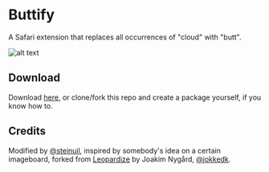 Buttify
=======
A Safari extension that replaces all occurrences of "cloud" with "butt".

![alt text](http://i.imgur.com/xXwx8Gn.png "If this is what you're seeing you're alright.")

Download
--------
Download [here](https://github.com/steinuil/Buttify/releases/), or clone/fork this repo and create a package yourself, if you know how to.

Credits
-------
Modified by [@steinuil](https://twitter.com/steinuil), inspired by somebody's idea on a certain imageboard, forked from [Leopardize](https://github.com/jokkedk/Leopardize-safari-extension) by Joakim Nygård, [@jokkedk](http://twitter.com/jokkedk).
